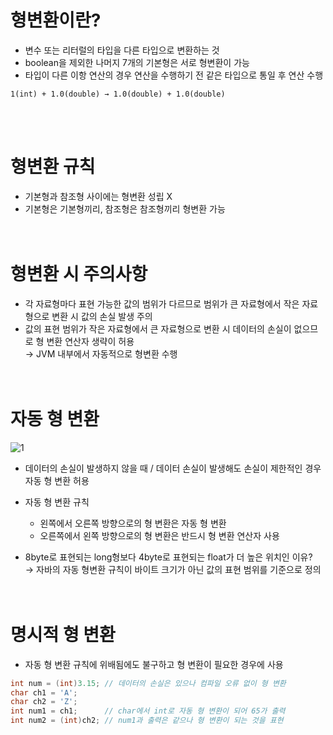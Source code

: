 # 형변환이란?
-   변수 또는 리터럴의 타입을 다른 타입으로 변환하는 것
-   boolean을 제외한 나머지 7개의 기본형은 서로 형변환이 가능
-   타입이 다른 이항 연산의 경우 연산을 수행하기 전 같은 타입으로 통일 후 연산 수행
```
1(int) + 1.0(double) → 1.0(double) + 1.0(double)
```
<br></br>

# 형변환 규칙
-   기본형과 참조형 사이에는 형변환 성립 X
-   기본형은 기본형끼리, 참조형은 참조형끼리 형변환 가능  
<br></br>  
    

# 형변환 시 주의사항
-   각 자료형마다 표현 가능한 값의 범위가 다르므로 범위가 큰 자료형에서 작은 자료형으로 변환 시 값의 손실 발생 주의
-   값의 표현 범위가 작은 자료형에서 큰 자료형으로 변환 시 데이터의 손실이 없으므로 형 변환 연산자 생략이 허용  
    → JVM 내부에서 자동적으로 형변환 수행  
<br></br>

# 자동 형 변환
![1](https://user-images.githubusercontent.com//485043%3Cu%3E92/11447%3C/u%3E8820-1dfba780-9c3a-11eb-9f6d-5bcb629bfe6b.png)
-   데이터의 손실이 발생하지 않을 때 / 데이터 손실이 발생해도 손실이 제한적인 경우 자동 형 변환 허용
-   자동 형 변환 규칙
    - 왼쪽에서 오른쪽 방향으로의 형 변환은 자동 형 변환
	- 오른쪽에서 왼쪽 방향으로의 형 변환은 반드시 형 변환 연산자 사용

- 8byte로 표현되는 long형보다 4byte로 표현되는 float가 더 높은 위치인 이유?  
	→ 자바의 자동 형변환 규칙이 바이트 크기가 아닌 값의 표현 범위를 기준으로 정의  
<br></br>

# 명시적 형 변환
-   자동 형 변환 규칙에 위배됨에도 불구하고 형 변환이 필요한 경우에 사용
```java
int num = (int)3.15; // 데이터의 손실은 있으나 컴파일 오류 없이 형 변환
char ch1 = 'A';
char ch2 = 'Z';
int num1 = ch1;      // char에서 int로 자동 형 변환이 되어 65가 출력
int num2 = (int)ch2; // num1과 출력은 같으나 형 변환이 되는 것을 표현
```
<br></br>
